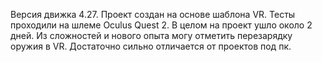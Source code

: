 Версия движка 4.27.
Проект создан на основе шаблона VR. Тесты проходили на шлеме Oculus Quest 2.
В целом на проект ушло около 2 дней.
Из сложностей и нового опыта могу отметить перезарядку оружия в VR. Достаточно сильно отличается от проектов под пк.
